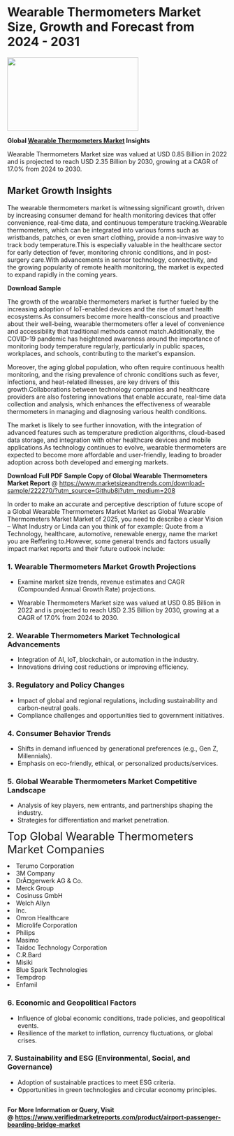 <H1>Wearable Thermometers Market Size, Growth and Forecast from 2024 - 2031</H1><img class="aligncenter size-medium wp-image-584254" src="https://thirdeyenews.in/wp-content/uploads/2024/09/Global-Market-Research-300x168.jpeg" alt="" width="300" height="168" /><p><strong>Global&nbsp;<a href="https://www.marketsizeandtrends.com/download-sample/222270/?utm_source=Github8j?utm_medium=208">Wearable Thermometers Market</a> Insights</strong></p><p>Wearable Thermometers Market size was valued at USD 0.85 Billion in 2022 and is projected to reach USD 2.35 Billion by 2030, growing at a CAGR of 17.0% from 2024 to 2030.</p><p><h2>Market Growth Insights</h2> <p>The wearable thermometers market is witnessing significant growth, driven by increasing consumer demand for health monitoring devices that offer convenience, real-time data, and continuous temperature tracking.Wearable thermometers, which can be integrated into various forms such as wristbands, patches, or even smart clothing, provide a non-invasive way to track body temperature.This is especially valuable in the healthcare sector for early detection of fever, monitoring chronic conditions, and in post-surgery care.With advancements in sensor technology, connectivity, and the growing popularity of remote health monitoring, the market is expected to expand rapidly in the coming years.</p> <p><strong>Download Sample</strong></p> <p>The growth of the wearable thermometers market is further fueled by the increasing adoption of IoT-enabled devices and the rise of smart health ecosystems.As consumers become more health-conscious and proactive about their well-being, wearable thermometers offer a level of convenience and accessibility that traditional methods cannot match.Additionally, the COVID-19 pandemic has heightened awareness around the importance of monitoring body temperature regularly, particularly in public spaces, workplaces, and schools, contributing to the market's expansion.</p> <p>Moreover, the aging global population, who often require continuous health monitoring, and the rising prevalence of chronic conditions such as fever, infections, and heat-related illnesses, are key drivers of this growth.Collaborations between technology companies and healthcare providers are also fostering innovations that enable accurate, real-time data collection and analysis, which enhances the effectiveness of wearable thermometers in managing and diagnosing various health conditions.</p> <p>The market is likely to see further innovation, with the integration of advanced features such as temperature prediction algorithms, cloud-based data storage, and integration with other healthcare devices and mobile applications.As technology continues to evolve, wearable thermometers are expected to become more affordable and user-friendly, leading to broader adoption across both developed and emerging markets.</p> <p><span class=""><strong>Download Full PDF Sample Copy of Global Wearable Thermometers Market Report</strong> @ <a href="https://www.marketsizeandtrends.com/download-sample/222270/?utm_source=Github8j?utm_medium=208" target="_blank">https://www.marketsizeandtrends.com/download-sample/222270/?utm_source=Github8j?utm_medium=208</a></span></p><p>In order to make an accurate and perceptive description of future scope of a Global&nbsp;Wearable Thermometers Market Market as Global&nbsp;Wearable Thermometers Market Market of 2025, you need to describe a clear Vision &ndash; What Industry or Linda can you think of for example: Quote from a Technology, healthcare, automotive, renewable energy, name the market you are Reffering to.However, some general trends and factors usually impact market reports and their future outlook include:</p><h3>1.&nbsp;<strong>Wearable Thermometers Market Growth Projections</strong></h3><ul><li>Examine market size trends, revenue estimates and CAGR (Compounded Annual Growth Rate) projections.</li><li><p>Wearable Thermometers Market size was valued at USD 0.85 Billion in 2022 and is projected to reach USD 2.35 Billion by 2030, growing at a CAGR of 17.0% from 2024 to 2030.</p></li></ul><h3>2.&nbsp;<strong>Wearable Thermometers Market Technological Advancements</strong></h3><ul><li>Integration of AI, IoT, blockchain, or automation in the industry.</li><li>Innovations driving cost reductions or improving efficiency.</li></ul><h3>3.&nbsp;<strong>Regulatory and Policy Changes</strong></h3><ul><li>Impact of global and regional regulations, including sustainability and carbon-neutral goals.</li><li>Compliance challenges and opportunities tied to government initiatives.</li></ul><h3>4.&nbsp;<strong>Consumer Behavior Trends</strong></h3><ul><li>Shifts in demand influenced by generational preferences (e.g., Gen Z, Millennials).</li><li>Emphasis on eco-friendly, ethical, or personalized products/services.</li></ul><h3>5.&nbsp;<strong>Global Wearable Thermometers Market Competitive Landscape</strong></h3><ul><li>Analysis of key players, new entrants, and partnerships shaping the industry.</li><li>Strategies for differentiation and market penetration.</li></ul><p data-pm-slice="1 1 []"><span style="color: inherit; font-family: inherit; font-size: 25px;">Top Global Wearable Thermometers Market Companies</span></p><div class="" data-test-id=""><p><li>Terumo Corporation</li><li> 3M Company</li><li> DrÃ¤gerwerk AG & Co.</li><li> Merck Group</li><li> Cosinuss GmbH</li><li> Welch Allyn</li><li> Inc.</li><li> Omron Healthcare</li><li> Microlife Corporation</li><li> Philips</li><li> Masimo</li><li> Taidoc Technology Corporation</li><li> C.R.Bard</li><li> Misiki</li><li> Blue Spark Technologies</li><li> Tempdrop</li><li> Enfamil</li></p></div><h3>6.&nbsp;<strong>Economic and Geopolitical Factors</strong></h3><ul><li>Influence of global economic conditions, trade policies, and geopolitical events.</li><li>Resilience of the market to inflation, currency fluctuations, or global crises.</li></ul><h3>7.&nbsp;<strong>Sustainability and ESG (Environmental, Social, and Governance)</strong></h3><ul><li>Adoption of sustainable practices to meet ESG criteria.</li><li>Opportunities in green technologies and circular economy principles.</li></ul><h2><strong style="font-size: 14px;">For More Information or Query, Visit @&nbsp;</strong><a style="background-color: #ffffff; font-size: 14px;" href="https://www.marketsizeandtrends.com/report/wearable-thermometers-market/" target="_blank">https://www.verifiedmarketreports.com/product/airport-passenger-boarding-bridge-market</a></h2>